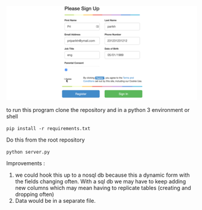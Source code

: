![](dynamic_form.gif)

to run this program clone the repository and in a python 3 environment or shell

```pip install -r requirements.txt```

Do this from the root repository 

```python server.py```

Improvements : 

1) we could hook this up to a nosql db because this a dynamic form with the fields changing often. With a sql db we may have to keep adding new columns which may mean having to replicate tables (creating and dropping often)
2) Data would be in a separate file.